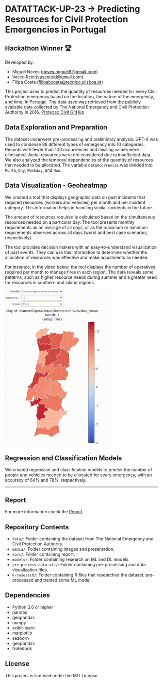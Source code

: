 # DATATTACK-UP-23 -> Predicting Resources for Civil Protection Emergencies in Portugal
## Hackathon Winner 🏆

Developed by:

- Miguel Neves (neves.miguel8@gmail.com)
- Vasco Reid (vascoreid@gmail.com)
- Filipa Costa (filipabcosta@tecnico.ulisboa.pt)

This project aims to predict the quantity of resources needed for every Civil Protection emergency based on the location, the nature of the emergency, and time, in Portugal. The data used was retrieved from the publicly available data collected by The National Emergency and Civil Protection Authority in 2016. [Protecao Civil GitHub](https://github.com/centraldedados/protecao_civil)

## Data Exploration and Preparation

The dataset underwent pre-processing and preliminary analysis. GPT-4 was used to condense 88 different types of emergency into 10 categories. Records with fewer than 100 occurrences and missing values were eliminated. Aerial resources were not considered due to insufficient data. We also analyzed the temporal dependencies of the quantity of resources that needed to be allocated. The variable `DataOcorrencia` was divided into `Month`, `Day`, `Weekday`, and `Hour`.

## Data Visualization - Geoheatmap

We created a tool that displays geographic data on past incidents that required resources (workers and vehicles) per month and per incident category. This information helps in handling similar incidents in the future.

The amount of resources required is calculated based on the simultaneous resources needed on a particular day. The tool presents monthly requirements as an average of all days, or as the maximum or minimum requirements observed across all days (worst and best case scenarios, respectively).

The tool provides decision makers with an easy-to-understand visualization of past events. They can use this information to determine whether the allocation of resources was effective and make adjustments as needed.

For instance, in the video below, the tool displays the number of operatives required per month to manage fires in each region. The data reveals some patterns, such as higher resource needs during summer and a greater need for resources in southern and inland regions.

![Alt Text](media/geoheatmap_cropped.gif)

## Regression and Classification Models

We created regression and classification models to predict the number of people and vehicles needed to be allocated for every emergency, with an accuracy of 60% and 78%, respectively.

---

## Report

For more information check the [Report](docs/Report.pdf)


## Repository Contents

- `data/`: Folder containing the dataset from The National Emergency and Civil Protection Authority.
- `media/`: Folder containing images and presentation.
- `docs/`: Folder containing report.
- `models/`: Folder containing research on ML and DL models.
- `pre-process-data-vis/`: Folder containing pre-processing and data visualization files.
- `R-research/`: Folder containing R files that researched the dataset, pre-processed and trained some ML model.


## Dependencies

- Python 3.6 or higher
- pandas
- geopandas
- numpy
- scikit-learn
- matplotlib
- seaborn
- geopandas
- Notebook

## License

This project is licensed under the MIT License.

